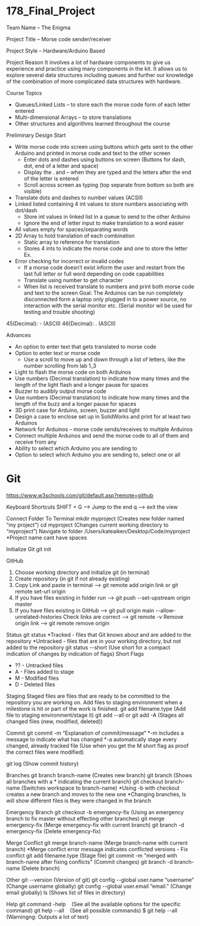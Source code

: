 # 178_Final_Project
Team Name – The Enigma

Project Title – Morse code sender/receiver

Project Style – Hardware/Arduino Based

Project Reason
It involves a lot of hardware components to give us experience and practice using many components in the kit. It allows us to explore several data structures including queues and further our knowledge of the combination of more complicated data structures with hardware. 

Course Topics
-	Queues/Linked Lists – to store each the morse code form of each letter entered
-	Multi-dimensional Arrays – to store translations
-	Other structures and algorithms learned throughout the course

Preliminary Design
Start
-	Write morse code into screen using buttons which gets sent to the other Arduino and printed in morse code and text to the other screen 
	- Enter dots and dashes using buttons on screen (Buttons for dash, dot, end of a letter and space)
    - Display the . and – when they are typed and the letters after the end of the letter is entered
    - Scroll across screen as typing (top separate from bottom so both are visible)
  - Translate dots and dashes to number values (ACSII)
  - Linked listed containing 4 int values to store numbers associating with dot/dash
    - Store int values in linked list in a queue to send to the other Arduino 
    - Ignore the end of letter input to make translation to a word easier
  - All values empty for spaces/separating words
  - 2D Array to hold translation of each combination
    - Static array to reference for translation
    - Stores 4 ints to indicate the morse code and one to store the letter Ex.
  - Error checking for incorrect or invalid codes
    - If a morse code doesn’t exist inform the user and restart from the last full letter or full word depending on code capabilities
    - Translate using number to get character
    -	When list is received translate to numbers and print both morse code and text to the screen 
Goal: The Arduinos can be run completely disconnected form a laptop only plugged in to a power source, no interaction with the serial monitor etc. (Serial monitor wil be used for testing and trouble shooting)

45(Decimal):  - (ASCII)
46(Decimal): . (ASCII) 

Advances
-	An option to enter text that gets translated to morse code
  - Option to enter text or morse code 
	- Use a scroll to move up and down through a list of letters, like the number scrolling from lab 1_3
-	Light to flash the morse code on both Arduinos
  - Use numbers (Decimal translation) to indicate how many times and the length of the light flash and a longer pause for spaces
-	Buzzer to audibly output morse code 
  - Use numbers (Decimal translation) to indicate how many times and the length of the buzz and a longer pause for spaces
-	3D print case for Arduino, screen, buzzer and light
  - Design a case to enclose set up in SolidWorks and print for at least two Arduinos
-	Network for Arduinos – morse code sends/receives to multiple Arduinos
  - Connect multiple Arduinos and send the morse code to all of them and receive from any
-	Ability to select which Arduino you are sending to
  - Option to select which Arduino you are sending to, select one or all




# Git
https://www.w3schools.com/git/default.asp?remote=github

Keyboard Shortcuts 
SHIFT + G —> Jump to the end 
q —> exit the view

Connect Folder To Terminal
mkdir myproject          (Creates new folder named “my project”)
cd myproject                (Changes current working directory to “myproject”)
Navigate to folder /Users/kateaiken/Desktop/Code/myproject
*Project name cant have spaces

Initialize Git
git init

GitHub
1. Choose working directory and initialize git (in terminal)
2. Create repository (in git if not already existing)
3. Copy Link and paste in terminal —> git remote add origin link or git remote set-url origin
4. If you have files existing in folder run —> git push --set-upstream origin master
5. If you have files existing in GitHub —> git pull origin main --allow-unrelated-histories
Check links are correct —> git remote -v
Remove origin link —> git remote remove origin

Status
git status
*Tracked - files that Git knows about and are added to the repository
*Untracked - files that are in your working directory, but not added to the repository
git status --short      (Use short for a compact indication of changes by indication of flags)
Short Flags
* ?? - Untracked files
* A - Files added to stage
* M - Modified files
* D - Deleted files

Staging
Staged files are files that are ready to be committed to the repository you are working on.
Add files to staging environment when a milestone is hit or part of the work is finished.
git add filename.type      (Add file to staging environment/stage it)
git add --all  or git add -A          (Stages all changed files (new, modified, deleted))

Commit
git commit -m “Explanation of commit/message” 
*-m includes a message to indicate what has changed
*-a automatically stage every changed, already tracked file (Use when you get the M short flag as proof the correct files were modified)

git log     (Show commit history)

Branches
git branch branch-name  (Creates new branch)
git branch     (Shows all branches with a * indicating the current branch)
git checkout branch-name    (Switches workspace to branch-name)
*Using -b with checkout creates a new branch and moves to the new one
*Changing branches, ls will show different files is they were changed in the branch 

Emergency Branch
git checkout -b emergency-fix  (Using an emergency branch to fix master without effecting other branches)
git merge emergency-fix   (Merge emergency-fix with current branch)
git branch -d emergency-fix   (Delete emergency-fix)

Merge Conflict
git merge branch-name     (Merge branch-name with current branch)
*Merge conflict error message indicates conflicted versions - Fix conflict
git add filename.type (Stage file)
git commit -m "merged with branch-name after fixing conflicts"   (Commit changes)
git branch -d branch-name  (Delete branch)


Other
git --version        (Version of git)
git config --global user.name “username”     (Change username globally)
git config --global user.email “email.”       (Change email globally)
ls        (Shows list of files in directory)

Help
git command -help    (See all the available options for the specific command)
git help --all    (See all possible commands)
$ git help --all   (Warningng: Outputs a lot of text)


